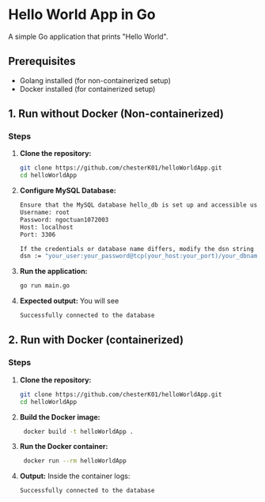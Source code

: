 # Hello World App in Go

A simple Go application that prints "Hello World".

## Prerequisites

- Golang installed (for non-containerized setup)
- Docker installed (for containerized setup)

## 1. Run without Docker (Non-containerized)

### Steps

1. **Clone the repository:**
   ```sh
   git clone https://github.com/chesterK01/helloWorldApp.git
   cd helloWorldApp
2. **Configure MySQL Database:**
   ```sh
   Ensure that the MySQL database hello_db is set up and accessible using the credentials:
   Username: root
   Password: ngoctuan1072003
   Host: localhost
   Port: 3306 

   If the credentials or database name differs, modify the dsn string in db/db.go:
   dsn := "your_user:your_password@tcp(your_host:your_port)/your_dbname"
3. **Run the application:**
   ```sh
   go run main.go
4. **Expected output:** You will see
   ```sh
   Successfully connected to the database

## 2. Run with Docker (containerized)

### Steps

1. **Clone the repository:**
   ```sh
   git clone https://github.com/chesterK01/helloWorldApp.git
   cd helloWorldApp
2. **Build the Docker image:**
   ```sh
    docker build -t helloWorldApp .
3. **Run the Docker container:**
   ```sh
    docker run --rm helloWorldApp
4. **Output:** Inside the container logs:
   ```sh
   Successfully connected to the database